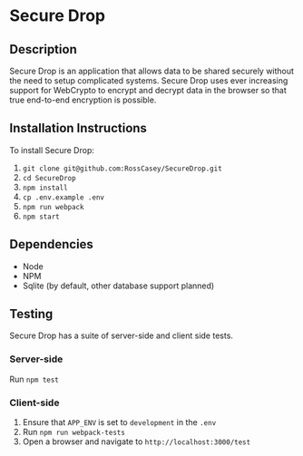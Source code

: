 # Secure Drop

## Description
Secure Drop is an application that allows data to be shared securely without the need to setup complicated systems.
Secure Drop uses ever increasing support for WebCrypto to encrypt and decrypt data in the browser so that true end-to-end
encryption is possible.

## Installation Instructions
To install Secure Drop:
1. `git clone git@github.com:RossCasey/SecureDrop.git`
2. `cd SecureDrop`
3. `npm install`
4. `cp .env.example .env`
5. `npm run webpack`
6. `npm start`

## Dependencies
* Node
* NPM
* Sqlite (by default, other database support planned)

## Testing
Secure Drop has a suite of server-side and client side tests.
### Server-side
Run `npm test`
### Client-side
1. Ensure that `APP_ENV` is set to `development` in the `.env`
2. Run `npm run webpack-tests`
3. Open a browser and navigate to `http://localhost:3000/test`